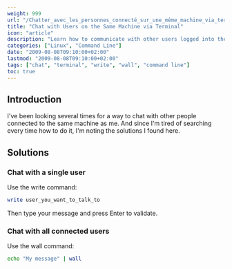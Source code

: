 ```yaml
---
weight: 999
url: "/Chatter_avec_les_personnes_connecté_sur_une_même_machine_via_terminal/"
title: "Chat with Users on the Same Machine via Terminal"
icon: "article"
description: "Learn how to communicate with other users logged into the same Linux or Unix system using terminal commands like write and wall."
categories: ["Linux", "Command Line"]
date: "2009-08-08T09:10:00+02:00"
lastmod: "2009-08-08T09:10:00+02:00"
tags: ["chat", "terminal", "write", "wall", "command line"]
toc: true
---
```


## Introduction

I've been looking several times for a way to chat with other people connected to the same machine as me. And since I'm tired of searching every time how to do it, I'm noting the solutions I found here.

## Solutions

### Chat with a single user

Use the write command:

```bash
write user_you_want_to_talk_to
```

Then type your message and press Enter to validate.

### Chat with all connected users

Use the wall command:

```bash
echo "My message" | wall
```
